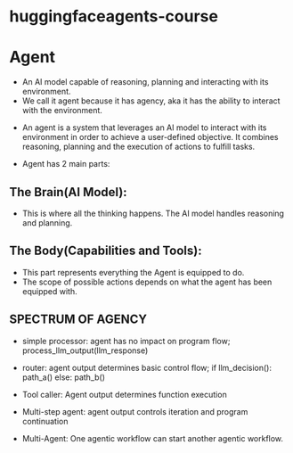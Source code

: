 # huggingfaceagents-course

# Agent

- An AI model capable of reasoning, planning and interacting with its environment.
- We call it agent because it has agency, aka it has the ability to interact with the environment.
* An agent is a system that leverages an AI model to interact with its environment in order to achieve a user-defined objective. It combines reasoning, planning and the execution of actions to fulfill tasks.

- Agent has 2 main parts:

## The Brain(AI Model):
- This is where all the thinking happens. The AI model handles reasoning and planning.

## The Body(Capabilities and Tools):
- This part represents everything the Agent is equipped to do.
- The scope of possible actions depends on what the agent has been equipped with.

## SPECTRUM OF AGENCY

- simple processor: agent has no impact on program flow; process_llm_output(llm_response)

- router: agent output determines basic control flow; if llm_decision(): path_a() else: path_b()

- Tool caller: Agent output determines function execution

- Multi-step agent: agent output controls iteration and program continuation

- Multi-Agent: One agentic workflow can start another agentic workflow.